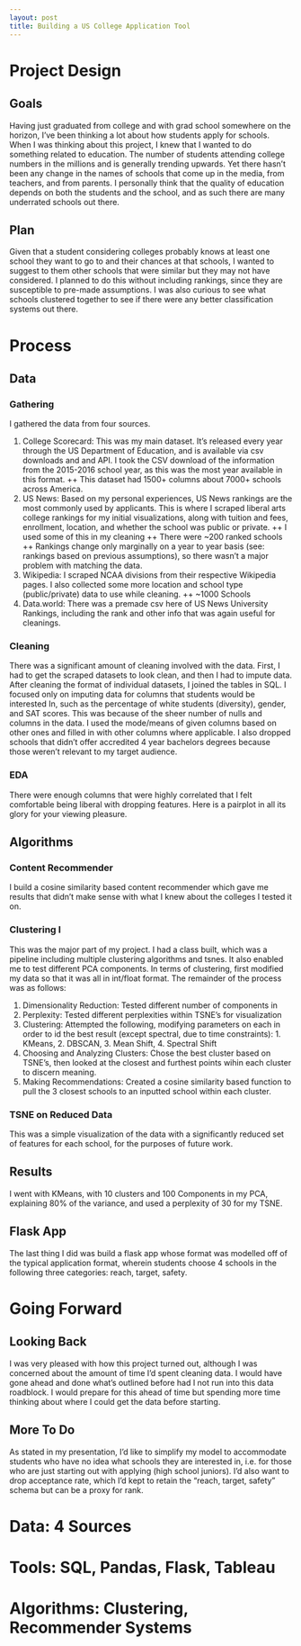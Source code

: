 ```yaml
---
layout: post
title: Building a US College Application Tool
---
```


# Project Design
## Goals
Having just graduated from college and with grad school somewhere on the horizon, I’ve been thinking a lot about how students apply for schools. When I was thinking about this project, I knew that I wanted to do something related to education. The number of students attending college numbers in the millions and is generally trending upwards. Yet there hasn’t been any change in the names of schools that come up in the media, from teachers, and from parents. I personally think that the quality of education depends on both the students and the school, and as such there are many underrated schools out there.

## Plan
Given that a student considering colleges probably knows at least one school they want to go to and their chances at that schools, I wanted to suggest to them other schools that were similar but they may not have considered.  I planned to do this without including rankings, since they are susceptible to pre-made assumptions. I was also curious to see what schools clustered together to see if there were any better classification systems out there. 

# Process
## Data

### Gathering
I gathered the data from four sources.
1.	College Scorecard: This was my main dataset. It’s released every year through the US Department of Education, and is available via csv downloads and and API. I took the CSV download of the information from the 2015-2016 school year, as this was the most year available in this format.
 ++	This dataset had 1500+ columns about 7000+ schools across America.
2.	US News: Based on my personal experiences, US News rankings are the most commonly used by applicants. This is where I scraped liberal arts college rankings for my initial visualizations, along with tuition and fees, enrollment, location, and whether the school was public or private.
 ++	I used some of this in my cleaning
 ++ There were ~200 ranked schools
 ++	Rankings change only marginally on a year to year basis (see: rankings based on previous assumptions), so there wasn’t a major problem with matching the data.
3.	Wikipedia: I scraped NCAA divisions from their respective Wikipedia pages. I also collected some more location and school type (public/private) data to use while cleaning.
 ++	~1000 Schools
4.	Data.world: There was a premade csv here of US News University Rankings, including the rank and other info that was again useful for cleanings.

### Cleaning
There was a significant amount of cleaning involved with the data. First, I had to get the scraped datasets to look clean, and then I had to impute data.  After cleaning the format of individual datasets, I joined the tables in SQL.
I focused only on imputing data for columns that students would be interested In, such as the percentage of white students (diversity), gender, and SAT scores. This was because of the sheer number of nulls and columns in the data. I used the mode/means of given columns based on other ones and filled in with other columns where applicable.  I also dropped schools that didn’t offer accredited 4 year bachelors degrees because those weren’t relevant to my target audience.

### EDA
There were enough columns that were highly correlated that I felt comfortable being liberal with dropping features. Here is a pairplot in all its glory for your viewing pleasure.  
 

## Algorithms
### Content Recommender
I build a cosine similarity based content recommender which gave me results that didn’t make sense with what I knew about the colleges I tested it on.
 
### Clustering I
This was the major part of my project. I had a class built, which was a pipeline including multiple clustering algorithms and tsnes. It also enabled me to test different PCA components.
In terms of clustering, first modified my data so that it was all in int/float format. The remainder of the process was as follows:
1.	Dimensionality Reduction: Tested different number of components in 
2.	Perplexity: Tested different perplexities within TSNE’s for visualization
3.	Clustering: Attempted the following, modifying parameters on each in order to id the best result (except spectral, due to time constraints): 1. KMeans, 2. DBSCAN, 3. Mean Shift, 4. Spectral Shift
4.	Choosing and Analyzing Clusters: Chose the best cluster based on TSNE’s, then looked at the closest and furthest points wihin each cluster to discern meaning.
5.	Making Recommendations: Created a cosine similarity based function to pull the 3 closest schools to an inputted school within each cluster.

### TSNE on Reduced Data
This was a simple visualization of the data with a significantly reduced set of features for each school, for the purposes of future work.

## Results
I went with KMeans, with 10 clusters and 100 Components in my PCA, explaining 80% of the variance, and used a perplexity of 30 for my TSNE.
 
## Flask App
The last thing I did was build a flask app whose format was modelled off of the typical application format, wherein students choose 4 schools in the following three categories: reach, target, safety.

# Going Forward
## Looking Back
I was very pleased with how this project turned out, although I was concerned about the amount of time I’d spent cleaning data. I would have gone ahead and done what’s outlined before had I not run into this data roadblock. I would prepare for this ahead of time but spending more time thinking about where I could get the data before starting.

## More To Do
As stated in my presentation, I’d like to simplify my model to accommodate students who have no idea what schools they are interested in, i.e. for those who are just starting out with applying (high school juniors). I’d also want to drop acceptance rate, which I’d kept to retain the “reach, target, safety” schema but can be a proxy for rank.

# Data: 4 Sources
# Tools: SQL, Pandas, Flask, Tableau
# Algorithms: Clustering, Recommender Systems
